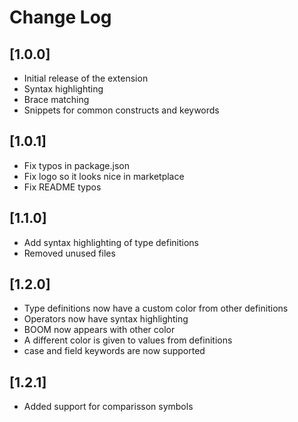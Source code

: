 # Change Log

## [1.0.0]
- Initial release of the extension
- Syntax highlighting
- Brace matching
- Snippets for common constructs and keywords
## [1.0.1]
- Fix typos in package.json
- Fix logo so it looks nice in marketplace
- Fix README typos
## [1.1.0]
- Add syntax highlighting of type definitions
- Removed unused files
## [1.2.0]
- Type definitions now have a custom color from other definitions
- Operators now have syntax highlighting
- BOOM now appears with other color
- A different color is given to values from definitions
- case and field keywords are now supported
## [1.2.1]
- Added support for comparisson symbols
